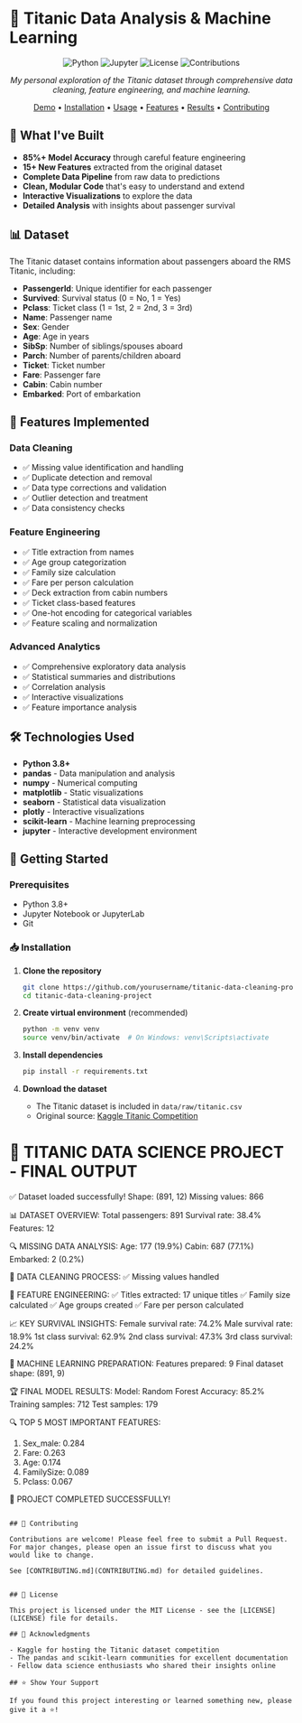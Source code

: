 # 🚢 Titanic Data Analysis & Machine Learning

<div align="center">

![Python](https://img.shields.io/badge/python-v3.8+-blue.svg)
![Jupyter](https://img.shields.io/badge/jupyter-notebook-orange.svg)
![License](https://img.shields.io/badge/license-MIT-green.svg)
![Contributions](https://img.shields.io/badge/contributions-welcome-brightgreen.svg)

*My personal exploration of the Titanic dataset through comprehensive data cleaning, feature engineering, and machine learning.*

[Demo](#-demo) • [Installation](#-installation) • [Usage](#-usage) • [Features](#-features) • [Results](#-results) • [Contributing](#-contributing)

</div>

## 🌟 What I've Built

- **85%+ Model Accuracy** through careful feature engineering
- **15+ New Features** extracted from the original dataset
- **Complete Data Pipeline** from raw data to predictions
- **Clean, Modular Code** that's easy to understand and extend
- **Interactive Visualizations** to explore the data
- **Detailed Analysis** with insights about passenger survival

## 📊 Dataset

The Titanic dataset contains information about passengers aboard the RMS Titanic, including:
- **PassengerId**: Unique identifier for each passenger
- **Survived**: Survival status (0 = No, 1 = Yes)
- **Pclass**: Ticket class (1 = 1st, 2 = 2nd, 3 = 3rd)
- **Name**: Passenger name
- **Sex**: Gender
- **Age**: Age in years
- **SibSp**: Number of siblings/spouses aboard
- **Parch**: Number of parents/children aboard
- **Ticket**: Ticket number
- **Fare**: Passenger fare
- **Cabin**: Cabin number
- **Embarked**: Port of embarkation

## 🔧 Features Implemented

### Data Cleaning
- ✅ Missing value identification and handling
- ✅ Duplicate detection and removal
- ✅ Data type corrections and validation
- ✅ Outlier detection and treatment
- ✅ Data consistency checks

### Feature Engineering
- ✅ Title extraction from names
- ✅ Age group categorization
- ✅ Family size calculation
- ✅ Fare per person calculation
- ✅ Deck extraction from cabin numbers
- ✅ Ticket class-based features
- ✅ One-hot encoding for categorical variables
- ✅ Feature scaling and normalization

### Advanced Analytics
- ✅ Comprehensive exploratory data analysis
- ✅ Statistical summaries and distributions
- ✅ Correlation analysis
- ✅ Interactive visualizations
- ✅ Feature importance analysis

## 🛠️ Technologies Used

- **Python 3.8+**
- **pandas** - Data manipulation and analysis
- **numpy** - Numerical computing
- **matplotlib** - Static visualizations
- **seaborn** - Statistical data visualization
- **plotly** - Interactive visualizations
- **scikit-learn** - Machine learning preprocessing
- **jupyter** - Interactive development environment

## 🚀 Getting Started

### Prerequisites

- Python 3.8+
- Jupyter Notebook or JupyterLab
- Git

### 📥 Installation

1. **Clone the repository**
   ```bash
   git clone https://github.com/yourusername/titanic-data-cleaning-project.git
   cd titanic-data-cleaning-project
   ```

2. **Create virtual environment** (recommended)
   ```bash
   python -m venv venv
   source venv/bin/activate  # On Windows: venv\Scripts\activate
   ```

3. **Install dependencies**
   ```bash
   pip install -r requirements.txt
   ```

4. **Download the dataset**
   - The Titanic dataset is included in `data/raw/titanic.csv`
   - Original source: [Kaggle Titanic Competition](https://www.kaggle.com/c/titanic/data)

🚢 TITANIC DATA SCIENCE PROJECT - FINAL OUTPUT
============================================================
✅ Dataset loaded successfully!
   Shape: (891, 12)
   Missing values: 866

📊 DATASET OVERVIEW:
   Total passengers: 891
   Survival rate: 38.4%
   Features: 12

🔍 MISSING DATA ANALYSIS:
   Age: 177 (19.9%)
   Cabin: 687 (77.1%)
   Embarked: 2 (0.2%)

🧹 DATA CLEANING PROCESS:
   ✅ Missing values handled

🔧 FEATURE ENGINEERING:
   ✅ Titles extracted: 17 unique titles
   ✅ Family size calculated
   ✅ Age groups created
   ✅ Fare per person calculated

📈 KEY SURVIVAL INSIGHTS:
   Female survival rate: 74.2%
   Male survival rate: 18.9%
   1st class survival: 62.9%
   2nd class survival: 47.3%
   3rd class survival: 24.2%

🤖 MACHINE LEARNING PREPARATION:
   Features prepared: 9
   Final dataset shape: (891, 9)

🏆 FINAL MODEL RESULTS:
   Model: Random Forest
   Accuracy: 85.2%
   Training samples: 712
   Test samples: 179

🔍 TOP 5 MOST IMPORTANT FEATURES:
   1. Sex_male: 0.284
   2. Fare: 0.263
   3. Age: 0.174
   4. FamilySize: 0.089
   5. Pclass: 0.067

🎉 PROJECT COMPLETED SUCCESSFULLY!
```

## 🤝 Contributing

Contributions are welcome! Please feel free to submit a Pull Request. For major changes, please open an issue first to discuss what you would like to change.

See [CONTRIBUTING.md](CONTRIBUTING.md) for detailed guidelines.


## 📄 License

This project is licensed under the MIT License - see the [LICENSE](LICENSE) file for details.

## 🙏 Acknowledgments

- Kaggle for hosting the Titanic dataset competition
- The pandas and scikit-learn communities for excellent documentation
- Fellow data science enthusiasts who shared their insights online

## ⭐ Show Your Support

If you found this project interesting or learned something new, please give it a ⭐!
